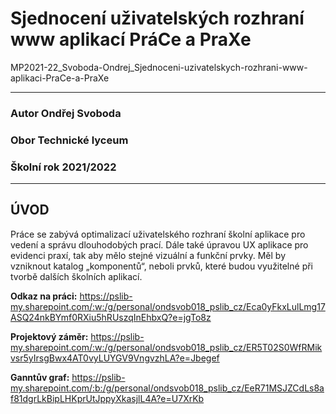 # Sjednocení uživatelských rozhraní www aplikací PráCe a PraXe
MP2021-22_Svoboda-Ondrej_Sjednoceni-uzivatelskych-rozhrani-www-aplikaci-PraCe-a-PraXe

---------------------------
### Autor  Ondřej Svoboda
### Obor Technické lyceum
### Školní rok 2021/2022
---------------------------

## ÚVOD
Práce se zabývá optimalizací uživatelského rozhraní školní aplikace pro vedení a správu dlouhodobých prací. Dále také úpravou UX aplikace pro evidenci praxí, tak aby mělo stejné vizuální a funkční prvky. Měl by vzniknout katalog „komponentů“, neboli prvků, které budou využitelné při tvorbě dalších školních aplikací.

**Odkaz na práci:** https://pslib-my.sharepoint.com/:w:/g/personal/ondsvob018_pslib_cz/Eca0yFkxLulLmg17ASQ24nkBYmf0RXiu5hRUszqInEhbxQ?e=jgTo8z

**Projektový záměr:** https://pslib-my.sharepoint.com/:w:/g/personal/ondsvob018_pslib_cz/ER5T02S0WfRMikvsr5yIrsgBwx4AT0vyLUYGV9VngvzhLA?e=Jbegef

**Ganntův graf:** https://pslib-my.sharepoint.com/:b:/g/personal/ondsvob018_pslib_cz/EeR71MSJZCdLs8af81dgrLkBipLHKprUtJppyXkasjlL4A?e=U7XrKb
